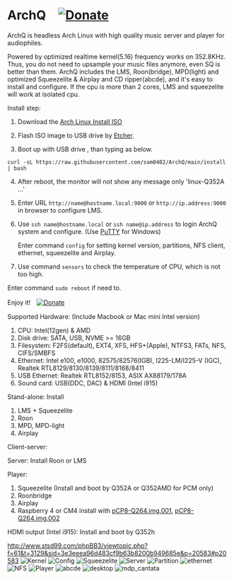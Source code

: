 # ArchQ　[![Donate](images/pdonate.png)](https://paypal.me/sam402shu)

ArchQ is headless Arch Linux with high quality music server and player for audiophiles.

Powered by optimized realtime kernel(5.16) frequency works on 352.8KHz.
Thus, you do not need to upsample your music files anymore, even SQ is better than them.
ArchQ includes the LMS, Roon(bridge), MPD(light) and optimized Squeezelite & Airplay and CD ripper(abcde), and it's easy to install and configure.
If the cpu is more than 2 cores, LMS and squeezelite will work at isolated cpu.


Install step:
1. Download the [Arch Linux Install ISO](http://mirror.rackspace.com/archlinux/iso/latest/)

2. Flash ISO image to USB drive by [Etcher](https://www.balena.io/etcher/?).

3. Boot up with USB drive , than typing as below.
 
`curl -sL https://raw.githubusercontent.com/sam0402/ArchQ/main/install | bash`

4. After reboot, the monitor will not show any message only 'linux-Q352A ...'

5. Enter URL `http://name@hostname.local:9000` or `http://ip.address:9000` in browser to configure LMS.

6. Use `ssh name@hostname.local` or `ssh name@ip.address` to login ArchQ system and configure. (Use [PuTTY](https://www.putty.org) for Windows)
   
   Enter command `config` for setting kernel version, partitions, NFS client, ethernet, squeezelite and Airplay.

7. Use command `sensors` to check the temperature of CPU, which is not too high.

Enter command `sudo reboot` if need to.

Enjoy it!　[![Donate](images/buymeacoffee.png)](https://buymeacoff.ee/samshu.tw)
 
Supported Hardware: (Include Macbook or Mac mini Intel version)
 1. CPU: Intel(12gen) & AMD 
 2. Disk drive: SATA, USB, NVME >= 16GB
 3. Filesystem: F2FS(default), EXT4, XFS, HFS+(Apple), NTFS3, FATs, NFS, CIFS/SMBFS
 4. Ethernet: Intel e100, e1000, 82575/82576(IGB), I225-LM/I225-V (IGC), Realtek RTL8129/8130/8139/8111/8168/8411
 5. USB Ethernet: Realtek RTL8152/8153, ASIX AX88179/178A
 6. Sound card: USB(DDC, DAC) & HDMI (Intel i915)

Stand-alone: Install
 1. LMS + Squeezelite
 2. Roon
 4. MPD, MPD-light
 5. Airplay

Client-server:

 Server: Install Roon or LMS
 
 Player:
  1. Squeezelite (Install and boot by Q352A or Q352AMD for PCM only)
  3. Roonbridge
  4. Airplay
  5. Raspberry 4 or CM4 install with [pCP8-Q264.img.001](https://raw.githubusercontent.com/sam0402/pcp-44.1KHz/master/pCP8-Q264.img.7z.001),  [pCP8-Q264.img.002](https://raw.githubusercontent.com/sam0402/pcp-44.1KHz/master/pCP8-Q264.img.7z.002)
     
 HDMI output (Intel i915): Install and boot by Q352h
 
http://www.stsd99.com/phpBB3/viewtopic.php?f=61&t=3129&sid=3e3eeea96d483cf9b63b8200b949685e&p=20583#p20583
![Kernel](images/kernel.png)
![Config](images/config.png)
![Squeezelite](images/squeezelite.png)
![Server](images/servers.png)
![Partition](images/partition_mount.png)
![ethernet](images/ethernet.png)
![NFS](images/nfs_mount.png)
![Player](images/player.png)
![abcde](images/abcde.png)
![desktop](images/desktops.png)
![mdp_cantata](images/mpd_cantata.png)
